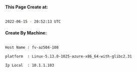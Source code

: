 
   
#### This Page Create at:

```bash

2022-06-15 - 20:52:13 UTC

```

#### Create By Machine:

```bash

Host Name : fv-az504-108

platform  : Linux-5.13.0-1025-azure-x86_64-with-glibc2.31

Ip Local  : 10.1.1.103

```

